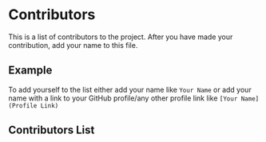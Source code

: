 # Contributors

This is a list of contributors to the project. After you have made your contribution, add your name to this file.

## Example

To add yourself to the list either add your name like `Your Name` or add your name with a link to your GitHub profile/any other profile link like `[Your Name](Profile Link)`

## Contributors List
